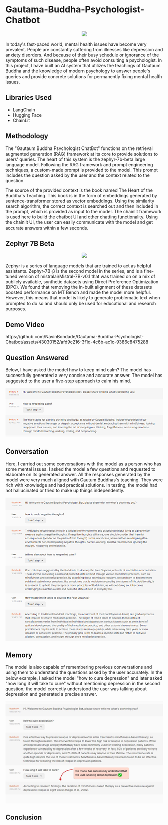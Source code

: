# Gautama-Buddha-Psychologist-Chatbot
<p align="center">
<img src="https://e0.pxfuel.com/wallpapers/344/189/desktop-wallpaper-buddha-anime-buddhist-art.jpg">
</p>
<p>In today's fast-paced world, mental health issues have become very prevalent. People are constantly suffering from illnesses like depression and anxiety disorders. And because of their busy schedule or ignorance of the symptoms of such disease, people often avoid consulting a psychologist. In this project, I have built an AI system that utilizes the teachings of Gautaum Buddha and the knowledge of modern psychology to answer people's queries and provide concrete solutions for permanently fixing mental health issues. </p>
<h2>Libraries Used</h2>
<ul>
  <li>LangChain</li>
  <li>Hugging Face</li>
  <li>ChainLit</li>
</ul>
<h2>Methodology</h2>
<p>
The "Gautaum Buddha Psychologist ChatBot" functions on the retrieval augmented generation (RAG) framework at its core to provide solutions to users' queries. The heart of this system is the zephyr-7b-beta large language model. Following the RAG framework and prompt engineering techniques, a custom-made prompt is provided to the model. This prompt includes the question asked by the user and the context related to the question. 
</p>
<p>
The source of the provided context is the book named The Heart of the Buddha's Teaching. This book is in the form of embeddings generated by sentence-transformer stored as vector embeddings. Using the similarity search algorithm, the correct context is searched out and then included in the prompt, which is provided as input to the model. The chainlit framework is used here to build the chatbot UI and other chatting functionality. Using the chainlit UI, the user can easily communicate with the model and get accurate answers within a few seconds.
</p>
<h2>Zephyr 7B Beta</h2>
<p align="center">
<img src="https://huggingface.co/HuggingFaceH4/zephyr-7b-alpha/resolve/main/thumbnail.png">
</p>
<p>
Zephyr is a series of language models that are trained to act as helpful assistants. Zephyr-7B-β is the second model in the series, and is a fine-tuned version of mistralai/Mistral-7B-v0.1 that was trained on on a mix of publicly available, synthetic datasets using Direct Preference Optimization (DPO). We found that removing the in-built alignment of these datasets boosted performance on MT Bench and made the model more helpful. However, this means that model is likely to generate problematic text when prompted to do so and should only be used for educational and research purposes. 
</p>
<h2>Demo Video</h2>
https://github.com/NavinBondade/Gautama-Buddha-Psychologist-Chatbot/assets/43030152/afd9c216-3f1d-4c6b-ac1c-9386c8475288
<h2>Question Answered</h2>
<p>Below, I have asked the model how to keep mind calm? The model has successfully generated a very concise and accurate answer. The model has suggested to the user a five-step approach to calm his mind.</p>
<p align="center">
<img src="Gautama Buddha Psychologist Chatbot/result/r2.png">
</p>
<h2>Conversation</h2>
<p>Here, I carried out some conversations with the model as a person who has some mental issues. I asked the model a few questions and requested to elaborate on its generated answer. All the responses generated by the model were very much aligned with Gautum Buddhas's teaching. They were rich with knowledge and had practical solutions. In testing, the model had not hallucinated or tried to make up things independently.</p>
<p align="center">
<img src="Gautama Buddha Psychologist Chatbot/result/result.png">
</p>
<h2>Memory</h2>
<p>The model is also capable of remembering previous conversations and using them to understand the questions asked by the user accurately. In the below example, I asked the model "how to cure depression" and later asked "how long it will take to cure" without mentioning depression in the second question; the model correctly understood the user was talking about depression and generated a precise answer.</p>
<p align="center">
<img src="Gautama Buddha Psychologist Chatbot/result/memory.jpg">
</p>
<h2>Conclusion</h2>



